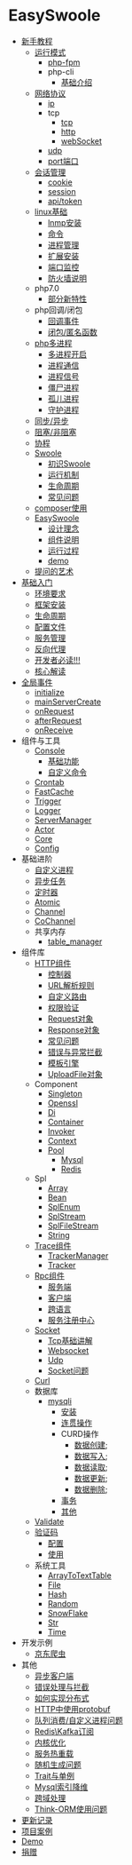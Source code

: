 # EasySwoole

- [新手教程](noobCourse/Introduction.md)
    - [运行模式](noobCourse/RunMode/Introduction.md)
        - [php-fpm](noobCourse/RunMode/php-fpm.md)
        - php-cli
            - [基础介绍](noobCourse/RunMode/php-cli/Introduction.md)
    - [网络协议](noobCourse/NetworkrPotocol/Introduction.md)
        - [ip](noobCourse/NetworkrPotocol/ip.md)
        - tcp
            - [tcp](noobCourse/NetworkrPotocol/tcp/tcp.md)
            - [http](noobCourse/NetworkrPotocol/tcp/http.md)
            - [webSocket](noobCourse/NetworkrPotocol/tcp/websocket.md)
        - [udp](noobCourse/NetworkrPotocol/udp.md)
        - [port端口](noobCourse/NetworkrPotocol/port.md)
    - [会话管理](noobCourse/Conversation/Introduction.md)
        - [cookie](noobCourse/Conversation/Cookie.md)
        - [session](noobCourse/Conversation/Session.md)
        - [api/token](noobCourse/Conversation/token.md)
    - [linux基础](noobCourse/Linux/Introduction.md)
        - [lnmp安装](noobCourse/Linux/Lnmp.md)
        - [命令](noobCourse/Linux/Command.md)
        - [进程管理](noobCourse/Linux/Process.md)
        - [扩展安装](noobCourse/Linux/Extention.md)
        - [端口监控](noobCourse/Linux/Port.md)
        - [防火墙说明](noobCourse/Linux/Firewall.md)
    - php7.0
        - [部分新特性](noobCourse/PHP/Php7.md)
    - php回调/闭包
        - [回调事件](noobCourse/PHP/Callback.md)
        - [闭包/匿名函数](noobCourse/PHP/Closures.md)
    - [php多进程](noobCourse/PHP/Multiprocess/Introduction.md)
        - [多进程开启](noobCourse/PHP/Multiprocess/fork.md)
        - [进程通信](noobCourse/PHP/Multiprocess/ProcessCommunication.md)
        - [进程信号](noobCourse/PHP/Multiprocess/ProcessSignal.md)
        - [僵尸进程](noobCourse/PHP/Multiprocess/ZombieProcess.md)
        - [孤儿进程](noobCourse/PHP/Multiprocess/OrphanProcess.md)
        - [守护进程](noobCourse/PHP/Multiprocess/Deamon.md)
    - [同步/异步](noobCourse/Sync.md)
    - [阻塞/非阻塞](noobCourse/Block.md)
    - [协程](noobCourse/Coroutine.md)
    - [Swoole]()
        - [初识Swoole](noobCourse/Swoole/Start.md)
        - [运行机制](noobCourse/Swoole/RunningMode.md)
        - [生命周期](noobCourse/Swoole/Lifecycle.md)
        - [常见问题]()
    - [composer使用](noobCourse/Composer.md)
    - [EasySwoole](noobCourse/EasySwoole/Introduction.md)
        - [设计理念](noobCourse/EasySwoole/DesignIdea.md)
        - [组件说明](noobCourse/EasySwoole/Section.md)
        - [运行过程](noobCourse/EasySwoole/RunSteps.md)
        - [demo](noobCourse/EasySwoole/Demo.md)
    - [提问的艺术](noobCourse/ArtOfAskingQuestions.md)
- [基础入门](README.md)
    - [环境要求](Introduction/environment.md)
    - [框架安装](Introduction/install.md)
    - [生命周期](Introduction/lifecycle.md)
    - [配置文件](Introduction/config.md)
    - [服务管理](Introduction/server.md)
    - [反向代理](Introduction/proxy.md)
    - [开发者必读!!!](Introduction/remind.md)
    - [核心解读](Introduction/design.md)
- [全局事件](Event/Introduction.md)
    - [initialize](Event/initialize.md)
    - [mainServerCreate](Event/mainServerCreate.md)
    - [onRequest](Event/onRequest.md)
    - [afterRequest](Event/afterRequest.md)
    - [onReceive](Event/onReceive.md)
- 组件与工具
    - [Console](SystemComponent/Console/Introduction.md)
        - [基础功能](SystemComponent/Console/BasicFunction.md)
        - [自定义命令](SystemComponent/Console/CustomCommand.md)
    - [Crontab](SystemComponent/crontab.md)
    - [FastCache](SystemComponent/FastCache.md)
    - [Trigger](SystemComponent/Trigger.md)
    - [Logger](SystemComponent/logger.md)
    - [ServerManager](SystemComponent/ServerManager.md)
    - [Actor](SystemComponent/Actor.md)
    - [Core](SystemComponent/Core.md)
    - [Config](SystemComponent/Config.md)
- 基础进阶
    - [自定义进程](Advanced/Process.md)
    - [异步任务](Advanced/async_task.md)
    - [定时器](Advanced/timer.md)
    - [Atomic](Advanced/Atomic.md)
    - [Channel](Advanced/Channel.md)
    - [CoChannel](Advanced/CoChannel.md)
    - 共享内存
        - [table_manager](Advanced/ShareMemory/table_manager.md)
- 组件库
    - [HTTP组件](Http/intro.md)
        - [控制器](Http/controller.md)
        - [URL解析规则](Http/dispatch.md)
        - [自定义路由](Http/FastRoute.md)
        - [权限验证](Http/authorization.md)
        - [Request对象](Http/request.md)
        - [Response对象](Http/response.md)
        - [常见问题](Http/problem.md)
        - [错误与异常拦截](Http/exception.md)
        - [模板引擎](Http/template.md)
        - [UploadFile对象](Http/UploadFile.md)
    - Component
        - [Singleton](Component/Singleton.md)
        - [Openssl](Component/Openssl.md)
        - [Di](Component/di.md)
        - [Container](Component/Container.md)
        - [Invoker](Component/invoker.md)
        - [Context](Component/Context.md)
        - [Pool](CoroutinePool/pool.md)
            - [Mysql](CoroutinePool/mysql_pool.md)
            - [Redis](CoroutinePool/redis_pool.md)
    - Spl
        - [Array](Spl/array.md)
        - [Bean](Spl/bean.md)
        - [SplEnum](Spl/SplEnum.md)
        - [SplStream](Spl/SplStream.md)
        - [SplFileStream](Spl/SplFileStream.md)
        - [String](Spl/string.md)
    - [Trace组件](Trace/Introduction.md)
        - [TrackerManager](Trace/TrackerManager.md)
        - [Tracker](Trace/Tracker.md)
    - [Rpc组件](Rpc/Introduction.md)
        - [服务端](Rpc/server.md)
        - [客户端](Rpc/client.md)
        - [跨语言](Rpc/otherPlatform.md)
        - [服务注册中心](Rpc/registerCenter.md)
    - [Socket](Socket/Introduction.md)
        - [Tcp基础讲解](Socket/Tcp.md)
        - [Websocket](Socket/WebSocket.md)
        - [Udp](Socket/Udp.md)
        - [Socket问题](Socket/Problem.md)
    - [Curl](Curl/curl.md)
    - 数据库
        - [mysqli](Database/mysqli/Introduction.md)
            - [安装](Database/mysqli/install.md)
            - [连贯操作](Database/mysqli/continuous_operation.md)
            - CURD操作
                - [数据创建](Database/mysqli/curd/create_data.md);
                - [数据写入](Database/mysqli/curd/insert_data.md);
                - [数据读取](Database/mysqli/curd/read_data.md);
                - [数据更新](Database/mysqli/curd/update_data.md);
                - [数据删除](Database/mysqli/curd/delete_data.md);
            - [事务](Database/mysqli/Transaction.md)
            - [其他](Database/mysqli/other.md)
    - [Validate](Tools/validate.md)
    - [验证码](Verifycode/Introduction.md)
        - [配置](Verifycode/Config.md)
        - [使用](Verifycode/VerifyCode.md)
    - 系统工具
        - [ArrayToTextTable](Tools/ArrayToTextTable.md)
        - [File](Tools/file.md)
        - [Hash](Tools/Hash.md)
        - [Random](Tools/random.md)
        - [SnowFlake](Tools/SnowFlake.md)
        - [Str](Tools/Str.md)
        - [Time](Tools/Time.md)
- 开发示例
    - [京东爬虫](Example/jd.md)
- 其他
    - [异步客户端](Othe/AsyncClient.md)
    - [错误处理与拦截](Othe/Exception.md)
    - [如何实现分布式](Othe/Distribute.md)
    - [HTTP中使用protobuf](Othe/Protobuf.md)
    - [队列消费/自定义进程问题](Othe/Process.md)
    - [Redis\Kafka订阅](Othe/RedisSubscribe.md)
    - [内核优化](Kernel/Optimization.md)
    - [服务热重载](Othe/HotReload.md)
    - [随机生成问题](Problem/random.md)
    - [Trait与单例](Problem/traitSingleTon.md)
    - [Mysql索引降维](Problem/mysqlIndexReduce.md)
    - [跨域处理](Problem/cors.md)
    - [Think-ORM使用问题](Problem/TpORM.md)
- [更新记录](UpdateLog/Introduction.md)
- [项目案例](Case/case.md)
- [Demo](demo.md)
- [捐赠](donate.md)
